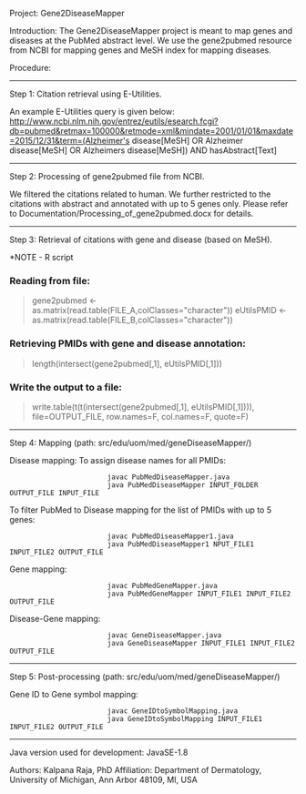 Project: Gene2DiseaseMapper

Introduction: The Gene2DiseaseMapper project is meant to map genes and diseases at the PubMed abstract level. We use the gene2pubmed resource from NCBI for mapping genes and MeSH index for mapping diseases.


Procedure: 

*****************************************************************************

Step 1: Citation retrieval using E-Utilities. 

An example E-Utilities query is given below: 
http://www.ncbi.nlm.nih.gov/entrez/eutils/esearch.fcgi?db=pubmed&retmax=100000&retmode=xml&mindate=2001/01/01&maxdate=2015/12/31&term=(Alzheimer's disease[MeSH] OR Alzheimer disease[MeSH] OR Alzheimers disease[MeSH]) AND hasAbstract[Text]

*****************************************************************************

Step 2: Processing of gene2pubmed file from NCBI. 

We filtered the citations related to human. We further restricted to the citations with abstract and annotated with up to 5 genes only. 
Please refer to Documentation/Processing_of_gene2pubmed.docx for details.

*****************************************************************************

Step 3: Retrieval of citations with gene and disease (based on MeSH). 

*NOTE - R script
### Reading from file:
> gene2pubmed <- as.matrix(read.table(FILE_A,colClasses="character"))
> eUtilsPMID <- as.matrix(read.table(FILE_B,colClasses="character"))

### Retrieving PMIDs with gene and disease annotation:
> length(intersect(gene2pubmed[,1], eUtilsPMID[,1]))

### Write the output to a file:
> write.table(t(t(intersect(gene2pubmed[,1], eUtilsPMID[,1]))), file=OUTPUT_FILE, row.names=F, col.names=F, quote=F)

*****************************************************************************

Step 4: Mapping (path: src/edu/uom/med/geneDiseaseMapper/)

Disease mapping: 
To assign disease names for all PMIDs: 

							javac PubMedDiseaseMapper.java
							java PubMedDiseaseMapper INPUT_FOLDER OUTPUT_FILE INPUT_FILE

To filter PubMed to Disease mapping for the list of PMIDs with up to 5 genes:
							
							javac PubMedDiseaseMapper1.java
							java PubMedDiseaseMapper1 NPUT_FILE1 INPUT_FILE2 OUTPUT_FILE

Gene mapping: 

							javac PubMedGeneMapper.java
							java PubMedGeneMapper INPUT_FILE1 INPUT_FILE2 OUTPUT_FILE

Disease-Gene mapping:

							javac GeneDiseaseMapper.java
							java GeneDiseaseMapper INPUT_FILE1 INPUT_FILE2 OUTPUT_FILE

*****************************************************************************

Step 5: Post-processing (path: src/edu/uom/med/geneDiseaseMapper/)

Gene ID to Gene symbol mapping:

							javac GeneIDtoSymbolMapping.java
							java GeneIDtoSymbolMapping INPUT_FILE1 INPUT_FILE2 OUTPUT_FILE

*****************************************************************************


Java version used for development: JavaSE-1.8

Authors: Kalpana Raja, PhD
Affiliation: Department of Dermatology, University of Michigan, Ann Arbor 48109, MI, USA
